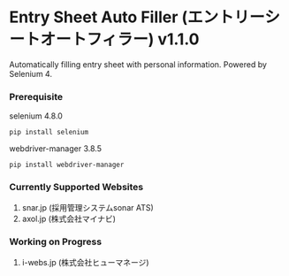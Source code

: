 # Entry Sheet Auto Filler (エントリーシートオートフィラー) v1.1.0
Automatically filling entry sheet with personal information. Powered by Selenium 4.

### Prerequisite
selenium 4.8.0
```
pip install selenium
```
webdriver-manager 3.8.5
```
pip install webdriver-manager
```
### Currently Supported Websites
1. snar.jp (採用管理システムsonar ATS)
2. axol.jp (株式会社マイナビ)

### Working on Progress
1. i-webs.jp (株式会社ヒューマネージ)

